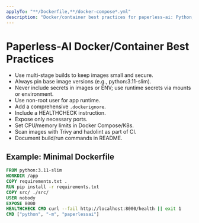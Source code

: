 ```yaml
---
applyTo: "**/Dockerfile,**/docker-compose*.yml"
description: "Docker/container best practices for paperless-ai: Python, AI/ML, cloud-native."
---
```


# Paperless-AI Docker/Container Best Practices

- Use multi-stage builds to keep images small and secure.
- Always pin base image versions (e.g., python:3.11-slim).
- Never include secrets in images or ENV; use runtime secrets via mounts or environment.
- Use non-root user for app runtime.
- Add a comprehensive `.dockerignore`.
- Include a HEALTHCHECK instruction.
- Expose only necessary ports.
- Set CPU/memory limits in Docker Compose/K8s.
- Scan images with Trivy and hadolint as part of CI.
- Document build/run commands in README.

## Example: Minimal Dockerfile

```Dockerfile
FROM python:3.11-slim
WORKDIR /app
COPY requirements.txt .
RUN pip install -r requirements.txt
COPY src/ ./src/
USER nobody
EXPOSE 8000
HEALTHCHECK CMD curl --fail http://localhost:8000/health || exit 1
CMD ["python", "-m", "paperlessai"]
```
